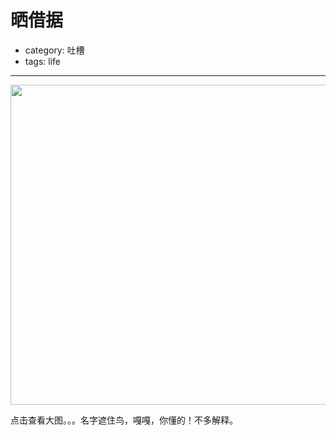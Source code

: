 # 晒借据
- category: 吐槽
- tags: life

---

<a href="http://lh3.googleusercontent.com/-ZAoevMKcv70/TuWbdZzgqnI/AAAAAAAADGw/5KUbdN1bCrc/s0/shaijieju.jpg"><img alt="" src="http://lh3.googleusercontent.com/-ZAoevMKcv70/TuWbdZzgqnI/AAAAAAAADGw/5KUbdN1bCrc/s800/shaijieju.jpg" class="aligncenter" width="580" height="512" /></a>

点击查看大图。。。名字遮住鸟，嘎嘎，你懂的！不多解释。